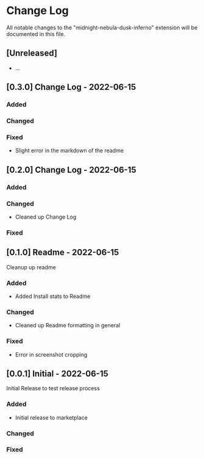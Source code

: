 # Change Log

All notable changes to the "midnight-nebula-dusk-inferno" extension will be documented in this file.

## [Unreleased]

- ...

## [0.3.0] Change Log - 2022-06-15

### Added

### Changed

### Fixed

- Slight error in the markdown of the readme

## [0.2.0] Change Log - 2022-06-15

### Added

### Changed

- Cleaned up Change Log

### Fixed

## [0.1.0] Readme - 2022-06-15

Cleanup up readme

### Added

- Added Install stats to Readme

### Changed

- Cleaned up Readme formatting in general

### Fixed

- Error in screenshot cropping

## [0.0.1] Initial - 2022-06-15

Initial Release to test release process

### Added

- Initial release to marketplace

### Changed

### Fixed
